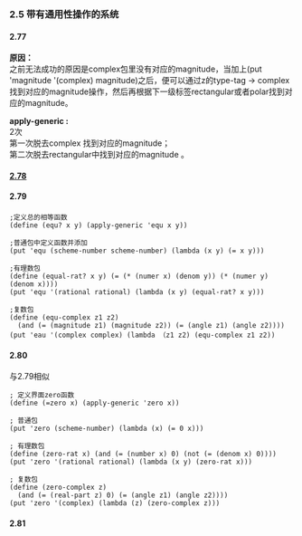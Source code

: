 ### 2.5 带有通用性操作的系统

#### 2.77
**原因：**       
之前无法成功的原因是complex包里没有对应的magnitude，当加上(put 'magnitude '(complex) magnitude)之后，便可以通过z的type-tag -> complex找到对应的magnitude操作，然后再根据下一级标签rectangular或者polar找到对应的magnitude。

**apply-generic :**         
2次   
第一次脱去complex 找到对应的magnitude；   
第二次脱去rectangular中找到对应的magnitude 。   

#### [2.78](code/arith.scm)

#### 2.79  

    ;定义总的相等函数
    (define (equ? x y) (apply-generic 'equ x y))

    ;普通包中定义函数并添加
    (put 'equ (scheme-number scheme-number) (lambda (x y) (= x y)))

    ;有理数包
    (define (equal-rat? x y) (= (* (numer x) (denom y)) (* (numer y) (denom x))))
    (put 'equ '(rational rational) (lambda (x y) (equal-rat? x y)))

    ;复数包
    (define (equ-complex z1 z2)
      (and (= (magnitude z1) (magnitude z2)) (= (angle z1) (angle z2))))
    (put 'eau '(complex complex) (lambda （z1 z2) (equ-complex z1 z2))      

#### 2.80   
与2.79相似    

    ; 定义界面zero函数   
    (define (=zero x) (apply-generic 'zero x))

    ; 普通包
    (put 'zero (scheme-number) (lambda (x) (= 0 x)))

    ; 有理数包
    (define (zero-rat x) (and (= (number x) 0) (not (= (denom x) 0))))    
    (put 'zero '(rational rational) (lambda (x y) (zero-rat x)))

    ; 复数包  
    (define (zero-complex z)
      (and (= (real-part z) 0) (= (angle z1) (angle z2))))
    (put 'zero '(complex) (lambda (z) (zero-complex z)))     

#### 2.81   
  
